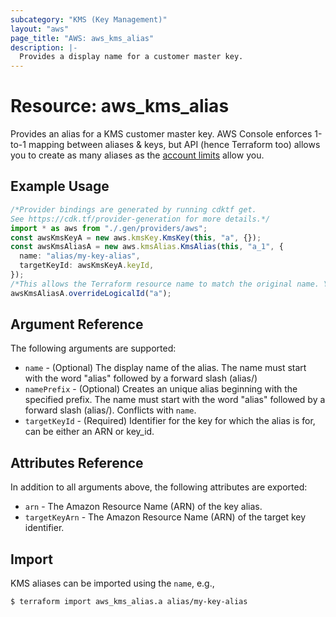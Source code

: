 ```yaml
---
subcategory: "KMS (Key Management)"
layout: "aws"
page_title: "AWS: aws_kms_alias"
description: |-
  Provides a display name for a customer master key.
---
```


# Resource: aws\_kms\_alias

Provides an alias for a KMS customer master key. AWS Console enforces 1-to-1 mapping between aliases & keys,
but API (hence Terraform too) allows you to create as many aliases as
the [account limits](http://docs.aws.amazon.com/kms/latest/developerguide/limits.html) allow you.

## Example Usage

```typescript
/*Provider bindings are generated by running cdktf get.
See https://cdk.tf/provider-generation for more details.*/
import * as aws from "./.gen/providers/aws";
const awsKmsKeyA = new aws.kmsKey.KmsKey(this, "a", {});
const awsKmsAliasA = new aws.kmsAlias.KmsAlias(this, "a_1", {
  name: "alias/my-key-alias",
  targetKeyId: awsKmsKeyA.keyId,
});
/*This allows the Terraform resource name to match the original name. You can remove the call if you don't need them to match.*/
awsKmsAliasA.overrideLogicalId("a");

```

## Argument Reference

The following arguments are supported:

* `name` - (Optional) The display name of the alias. The name must start with the word "alias" followed by a forward slash (alias/)
* `namePrefix` - (Optional) Creates an unique alias beginning with the specified prefix.
  The name must start with the word "alias" followed by a forward slash (alias/).  Conflicts with `name`.
* `targetKeyId` - (Required) Identifier for the key for which the alias is for, can be either an ARN or key\_id.

## Attributes Reference

In addition to all arguments above, the following attributes are exported:

* `arn` - The Amazon Resource Name (ARN) of the key alias.
* `targetKeyArn` - The Amazon Resource Name (ARN) of the target key identifier.

## Import

KMS aliases can be imported using the `name`, e.g.,

```console
$ terraform import aws_kms_alias.a alias/my-key-alias
```
